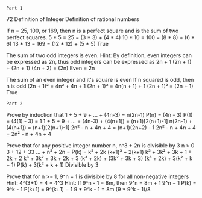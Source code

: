```
Part 1
```
√2
Definition of Integer
Definition of rational numbers

If n = 25, 100, or 169, then n is a perfect square and is the sum of two perfect squares.
5  * 5  = 25  = (3 * 3)   + (4 * 4)
10 * 10 = 100 = (8 * 8)   + (6 * 6)
13 * 13 = 169 = (12 * 12) + (5 * 5)
True

The sum of two odd integers is even. 
Hint: By definition, even integers can be expressed as 2n, thus odd integers can be expressed as 2n + 1
(2n + 1) + (2n + 1)
(4n + 2) = (2n)
Even = 2n

The sum of an even integer and it's square is even
If n squared is odd, then n is odd
(2n + 1)² = 4n² + 4n + 1
(2n + 1)² = 4n(n + 1) + 1
(2n + 1)² = (2n + 1)
True

```
Part 2
```
Prove by induction that 1 + 5 + 9 + ... + (4n-3) = n(2n-1)
P(n) = (4n - 3)
P(1) = (4(1) - 3) = 1
1 + 5 + 9 + ... + (4n-3) + (4(n+1)) = (n+1)[2(n+1)-1]
n(2n-1) + (4(n+1)) = (n+1)[2(n+1)-1]
2n² - n + 4n + 4 = (n+1)(2n+2) - 1
2n² - n + 4n + 4 = 2n² - n + 4n + 4


Prove that for any positive integer number n, n^3 + 2n is divisible by 3
n > 0
3 + 12 + 33 ... + n³ + 2n = 
P(k) = k³ + 2k
(k+1)³ + 2(k+1)
k³ + 3k² + 3k + 1 + 2k + 2
k³ + 3k² + 3k + 2k + 3
(k³ + 2k) + (3k² + 3k + 3)
(k³ + 2k) + 3(k² + k + 1)
P(k) + 3(k² + k + 1)
Divisible by 3

Prove that for n >= 1, 9^n − 1 is divisible by 8 for all non-negative integers
Hint: 4^(3+1) = 4 * 4^3 Hint: If 9^n - 1 = 8m, then 9^n = 8m + 1
9^n − 1
P(k) = 9^k - 1
P(k+1) = 9^(k+1) − 1
9 * 9^k - 1 = 8m
(9 * 9^k - 1)/8
